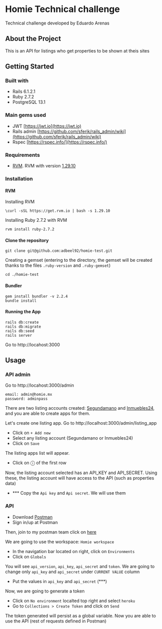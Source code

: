 # Homie Technical challenge
Technical challenge developed by Eduardo Arenas

## About the Project
This is an API for listings who get properties to be shown at theis sites

## Getting Started

### Built with

* Rails 6.1.2.1
* Ruby 2.7.2
* PostgreSQL 13.1

### Main gems used

* JWT [https://jwt.io](https://jwt.io)
* Rails admin [https://github.com/sferik/rails_admin/wiki](https://github.com/sferik/rails_admin/wiki)
* Rspec [https://rspec.info/](https://rspec.info/)

### Requirements

* [RVM](https://rvm.io). RVM with version [1.29.10](https://rvm.io/blog/2020/03/rvm-1-29-10)

### Installation

#### RVM

Installing RVM

`\curl -sSL https://get.rvm.io | bash -s 1.29.10`

Installing Ruby 2.7.2 with RVM

`rvm install ruby-2.7.2`

#### Clone the repository

`git clone git@github.com:adbeel92/homie-test.git`

Creating a gemset (entering to the directory, the gemset will be created thanks to the files `.ruby-version` and `.ruby-gemset`)

`cd ./homie-test`

#### Bundler

```
gem install bundler -v 2.2.4
bundle install
```

#### Running the App

```
rails db:create
rails db:migrate
rails db:seed
rails server
```

Go to http://locahost:3000

## Usage

### API admin

Go to http://locahost:3000/admin

```
email: admin@homie.mx
password: adminpass
```

There are two listing accounts created: [Segundamano](https://www.segundamano.mx/) and [Inmuebles24](https://www.inmuebles24.com/), and you are able to create apps for them.

Let's create one listing app. Go to http://localhost:3000/admin/listing_app
- Click on `+ Add new`
- Select any listing account (Segundamano or Inmuebles24)
- Click on `Save`

The listing apps list will appear.
- Click on ⓘ of the first row

Now, the listing account selected has an API_KEY and API_SECRET. Using these, the listing account will have access to the API (such as properties data)
- *** Copy the `Api key` and `Api secret`. We will use them

### API

- Download [Postman](https://www.postman.com/downloads/)
- Sign in/up at Postman

Then, join to my postman team click on [here](https://app.getpostman.com/join-team?invite_code=8535635c84400e65440771df843fd9a3&ws=738f5e79-5bed-4cec-8ba0-3c1aecd825c1)

We are going to use the workspace: `Homie workspace`

- In the navigation bar located on right, click on `Environments`
- Click on `Globals`

You will see `api_version`, `api_key`, `api_secret` and `token`. We are going to change only `api_key` and `api_secret` under `CURRENT VALUE` column

- Put the values in `api_key` and `api_secret` (***)

Now, we are going to generate a token
- Click on `No environment` localted top right and select `heroku`
- Go to `Collections > Create Token` and click on `Send`

The token generated will persist as a global variable. Now you are able to use the API (rest of requests defined in Postman)

